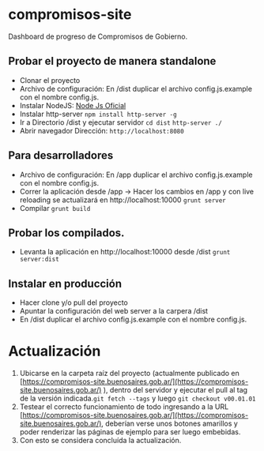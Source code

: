 # compromisos-site

Dashboard de progreso de Compromisos de Gobierno.

## Probar el proyecto de manera standalone
* Clonar el proyecto
* Archivo de configuración: En /dist duplicar el archivo config.js.example con el nombre config.js.
* Instalar NodeJS: [Node Js Oficial](http://nodejs.org)
* Instalar http-server
`npm install http-server -g`
* Ir a Directorio /dist y ejecutar servidor
`cd dist`
`http-server ./`
* Abrir navegador
Dirección: `http://localhost:8080`

## Para desarrolladores
* Archivo de configuración: En /app duplicar el archivo config.js.example con el nombre config.js.
* Correr la aplicación desde /app -> Hacer los cambios en /app y con live reloading se actualizará en http://localhost:10000
`grunt server`
* Compilar
`grunt build`

## Probar los compilados.
* Levanta la aplicación en http://localhost:10000 desde /dist
`grunt server:dist`

## Instalar en producción
* Hacer clone y/o pull del proyecto
* Apuntar la configuración del web server a la carpera /dist
* En /dist duplicar el archivo config.js.example con el nombre config.js.

# Actualización

1. Ubicarse en la carpeta raíz del proyecto (actualmente publicado en [https://compromisos-site.buenosaires.gob.ar/](https://compromisos-site.buenosaires.gob.ar/) ), dentro del servidor y ejecutar el pull al tag de la versión indicada.`git fetch --tags` y luego `git checkout v00.01.01`
2. Testear el correcto funcionamiento de todo ingresando a la URL [https://compromisos-site.buenosaires.gob.ar/](https://compromisos-site.buenosaires.gob.ar/), deberían verse unos botones amarillos y poder renderizar las páginas de ejemplo para ser luego embebidas.
3. Con esto se considera concluída la actualización.
